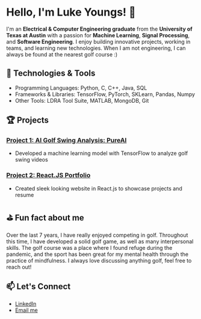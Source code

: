 # Hello, I'm Luke Youngs! 👋

I'm an **Electrical & Computer Engineering graduate** from the **University of Texas at Austin** with a passion for **Machine Learning**, **Signal Processing**, and **Software Engineering**. I enjoy building innovative projects, working in teams, and learning new technologies. When I am not engineering, I can always be found at the nearest golf course :)

## 🔧 Technologies & Tools

- Programming Languages: Python, C, C++, Java, SQL
- Frameworks & Libraries: TensorFlow, PyTorch, SKLearn, Pandas, Numpy
- Other Tools: LDRA Tool Suite, MATLAB, MongoDB, Git

## 🏆 Projects

### [Project 1: AI Golf Swing Analysis: PureAI](https://github.com/lukepyoungs/PureAI)
- Developed a machine learning model with TensorFlow to analyze golf swing videos

### [Project 2: React.JS Portfolio](https://github.com/lukepyoungs/ReactPortfolio)
- Created sleek looking website in React.js to showcase projects and resume

## ⛳️ Fun fact about me

Over the last 7 years, I have really enjoyed competing in golf. Throughout this time, I have developed a solid golf game, as well as many interpersonal skills. The golf
course was a place where I found refuge during the pandemic, and the sport has been great for my mental health through the practice of mindfulness. I always love discussing anything golf, feel free to reach out!

## 📫 Let's Connect

- [LinkedIn](https://www.linkedin.com/in/luke-youngs-285216198/)
- [Email me](mailto:youlukep@gmail.com)
